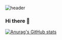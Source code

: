 ![header](https://capsule-render.vercel.app/api?type=cylinder&color=076271&text=JinHaJUN&fontSize=40&desc=welcome:\)&fontColor=FCE5CD&descAlignY=80)

### Hi there 👋
[![Anurag's GitHub stats](https://github-readme-stats.vercel.app/api?username=Megi2)](https://github.com/Megi2/github-readme-stats)
<!--
**Megi2/Megi2** is a ✨ _special_ ✨ repository because its `README.md` (this file) appears on your GitHub profile.

Here are some ideas to get you started:

- 🔭 I’m currently working on ...
- 🌱 I’m currently learning ...
- 👯 I’m looking to collaborate on ...
- 🤔 I’m looking for help with ...
- 💬 Ask me about ...
- 📫 How to reach me: ...
- 😄 Pronouns: ...
- ⚡ Fun fact: ...
-->
